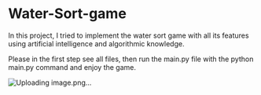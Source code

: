 # Water-Sort-game
In this project, I tried to implement the water sort game with all its features using artificial intelligence and algorithmic knowledge.

Please in the first step see all files, then run the main.py file with the python main.py command and enjoy the game.

![Uploading image.png…]()
